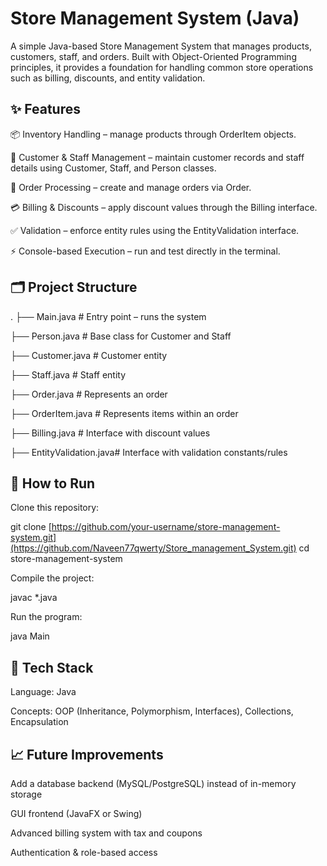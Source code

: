 # Store Management System (Java)

A simple Java-based Store Management System that manages products, customers, staff, and orders. Built with Object-Oriented Programming principles, it provides a foundation for handling common store operations such as billing, discounts, and entity validation.

## ✨ Features

📦 Inventory Handling – manage products through OrderItem objects.

👥 Customer & Staff Management – maintain customer records and staff details using Customer, Staff, and Person classes.

🛒 Order Processing – create and manage orders via Order.

💳 Billing & Discounts – apply discount values through the Billing interface.

✅ Validation – enforce entity rules using the EntityValidation interface.

⚡ Console-based Execution – run and test directly in the terminal.

## 🗂 Project Structure
.
├── Main.java            # Entry point – runs the system

├── Person.java          # Base class for Customer and Staff

├── Customer.java        # Customer entity

├── Staff.java           # Staff entity

├── Order.java           # Represents an order

├── OrderItem.java       # Represents items within an order

├── Billing.java         # Interface with discount values

├── EntityValidation.java# Interface with validation constants/rules

## 🚀 How to Run

Clone this repository:

git clone [https://github.com/your-username/store-management-system.git](https://github.com/Naveen77qwerty/Store_management_System.git)
cd store-management-system


Compile the project:

javac *.java


Run the program:

java Main

## 🔧 Tech Stack

Language: Java

Concepts: OOP (Inheritance, Polymorphism, Interfaces), Collections, Encapsulation

## 📈 Future Improvements

Add a database backend (MySQL/PostgreSQL) instead of in-memory storage

GUI frontend (JavaFX or Swing)

Advanced billing system with tax and coupons

Authentication & role-based access
